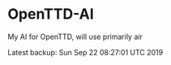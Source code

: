 # OpenTTD-AI
My AI for OpenTTD, will use primarily air

Latest backup: Sun Sep 22 08:27:01 UTC 2019
